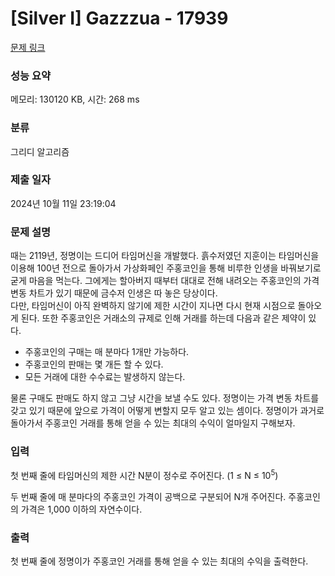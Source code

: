 # [Silver I] Gazzzua - 17939 

[문제 링크](https://www.acmicpc.net/problem/17939) 

### 성능 요약

메모리: 130120 KB, 시간: 268 ms

### 분류

그리디 알고리즘

### 제출 일자

2024년 10월 11일 23:19:04

### 문제 설명

<p>때는 2119년, 정명이는 드디어 타임머신을 개발했다. 흙수저였던 지훈이는 타임머신을 이용해 100년 전으로 돌아가서 가상화페인 주홍코인을 통해 비루한 인생을 바꿔보기로 굳게 마음을 먹는다. 그에게는 할아버지 때부터 대대로 전해 내려오는 주홍코인의 가격 변동 차트가 있기 때문에 금수저 인생은 따 놓은 당상이다.<br>
다만, 타임머신이 아직 완벽하지 않기에 제한 시간이 지나면 다시 현재 시점으로 돌아오게 된다. 또한 주홍코인은 거래소의 규제로 인해 거래를 하는데 다음과 같은 제약이 있다.</p>

<ul>
	<li>주홍코인의 구매는 매 분마다 1개만 가능하다.</li>
	<li>주홍코인의 판매는 몇 개든 할 수 있다.</li>
	<li>모든 거래에 대한 수수료는 발생하지 않는다.</li>
</ul>

<p>물론 구매도 판매도 하지 않고 그냥 시간을 보낼 수도 있다. 정명이는 가격 변동 차트를 갖고 있기 때문에 앞으로 가격이 어떻게 변할지 모두 알고 있는 셈이다. 정명이가 과거로 돌아가서 주홍코인 거래를 통해 얻을 수 있는 최대의 수익이 얼마일지 구해보자.</p>

### 입력 

 <p>첫 번째 줄에 타임머신의 제한 시간 N분이 정수로 주어진다. (1 ≤ N ≤ 10<sup>5</sup>)</p>

<p>두 번째 줄에 매 분마다의 주홍코인 가격이 공백으로 구분되어 N개 주어진다. 주홍코인의 가격은 1,000 이하의 자연수이다.</p>

### 출력 

 <p>첫 번째 줄에 정명이가 주홍코인 거래를 통해 얻을 수 있는 최대의 수익을 출력한다.</p>

